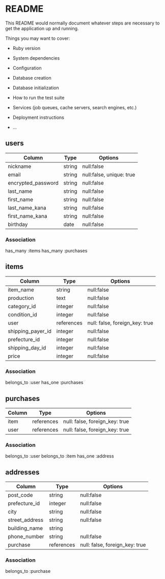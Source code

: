 # README

This README would normally document whatever steps are necessary to get the
application up and running.

Things you may want to cover:

* Ruby version

* System dependencies

* Configuration

* Database creation

* Database initialization

* How to run the test suite

* Services (job queues, cache servers, search engines, etc.)

* Deployment instructions

* ...


## users


| Column              | Type   | Options                  | 
| ------------------- | ------ | ------------------------ | 
| nickname            | string | null:false               | 
| email               | string | null:false, unique: true | 
| encrypted_password  | string | null:false               | 
| last_name           | string | null:false               | 
| first_name          | string | null:false               | 
| last_name_kana      | string | null:false               | 
| first_name_kana     | string | null:false               | 
| birthday            | date   | null:false               | 



### Association
has_many :items
has_many :purchases




## items

| Column            | Type       | Options                        | 
| ----------------- | ---------- | ------------------------------ | 
| item_name         | string     | null:false                     | 
| production        | text       | null:false                     | 
| category_id       | integer    | null:false                     | 
| condition_id      | integer    | null:false                     | 
| user              | references | null: false, foreign_key: true | 
| shipping_payer_id | integer    | null:false                     | 
| prefecture_id     | integer    | null:false                     | 
| shipping_day_id   | integer    | null:false                     | 
| price             | integer    | null:false                     | 



### Association
belongs_to :user
has_one :purchases





## purchases


| Column     | Type       | Options                        | 
| ---------- | ---------- | ------------------------------ | 
| item       | references | null: false, foreign_key: true |  
| user       | references | null: false, foreign_key: true | 



### Association
belongs_to :user
belongs_to :item
has_one :address




## addresses

| Column               | Type        | Options                        | 
| -------------------- | ----------- | ------------------------------ | 
| post_code            | string      | null:false                     | 
| prefecture_id        | integer     | null:false                     | 
| city                 | string      | null:false                     | 
| street_address       | string      | null:false                     | 
| building_name        | string      |                                | 
| phone_number         | string      | null:false                     | 
| purchase             | references  | null: false, foreign_key: true |

### Association
belongs_to :purchase







